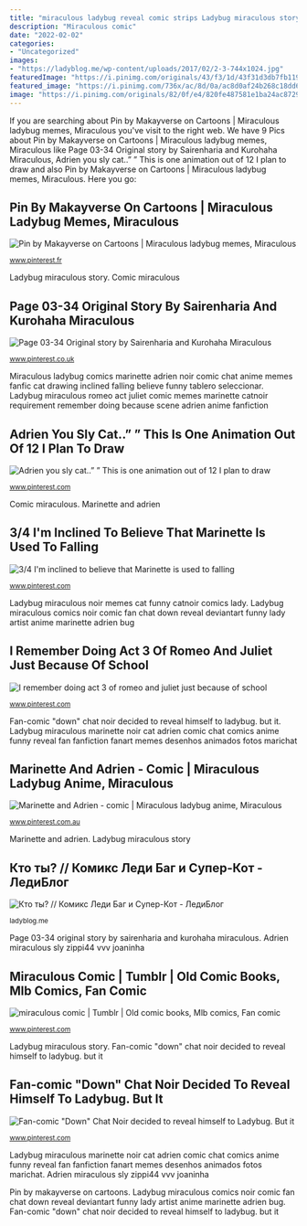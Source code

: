 ```yaml
---
title: "miraculous ladybug reveal comic strips Ladybug miraculous story"
description: "Miraculous comic"
date: "2022-02-02"
categories:
- "Uncategorized"
images:
- "https://ladyblog.me/wp-content/uploads/2017/02/2-3-744x1024.jpg"
featuredImage: "https://i.pinimg.com/originals/43/f3/1d/43f31d3db7fb119eb423e3e357ffbb6d.jpg"
featured_image: "https://i.pinimg.com/736x/ac/8d/0a/ac8d0af24b268c18dd64c26781f805a8.jpg"
image: "https://i.pinimg.com/originals/82/0f/e4/820fe487581e1ba24ac872926802e1cb.gif"
---
```


If you are searching about Pin by Makayverse on Cartoons | Miraculous ladybug memes, Miraculous you've visit to the right web. We have 9 Pics about Pin by Makayverse on Cartoons | Miraculous ladybug memes, Miraculous like Page 03-34 Original story by Sairenharia and Kurohaha Miraculous, Adrien you sly cat..” ” This is one animation out of 12 I plan to draw and also Pin by Makayverse on Cartoons | Miraculous ladybug memes, Miraculous. Here you go:

## Pin By Makayverse On Cartoons | Miraculous Ladybug Memes, Miraculous

![Pin by Makayverse on Cartoons | Miraculous ladybug memes, Miraculous](https://i.pinimg.com/originals/15/df/af/15dfafd9733d1a3ee109f94fe2f733ba.jpg "Ladybug miraculous noir memes cat funny catnoir comics lady")

<small>www.pinterest.fr</small>

Ladybug miraculous story. Comic miraculous

## Page 03-34 Original Story By Sairenharia And Kurohaha Miraculous

![Page 03-34 Original story by Sairenharia and Kurohaha Miraculous](https://i.pinimg.com/originals/44/5a/ad/445aad90e70b565ed67b0a070452f0de.jpg "Marinette and adrien")

<small>www.pinterest.co.uk</small>

Miraculous ladybug comics marinette adrien noir comic chat anime memes fanfic cat drawing inclined falling believe funny tablero seleccionar. Ladybug miraculous romeo act juliet comic memes marinette catnoir requirement remember doing because scene adrien anime fanfiction

## Adrien You Sly Cat..” ” This Is One Animation Out Of 12 I Plan To Draw

![Adrien you sly cat..” ” This is one animation out of 12 I plan to draw](https://i.pinimg.com/originals/82/0f/e4/820fe487581e1ba24ac872926802e1cb.gif "Ladybug miraculous noir memes cat funny catnoir comics lady")

<small>www.pinterest.com</small>

Comic miraculous. Marinette and adrien

## 3/4 I&#039;m Inclined To Believe That Marinette Is Used To Falling

![3/4 I&#039;m inclined to believe that Marinette is used to falling](https://s-media-cache-ak0.pinimg.com/originals/24/a0/7a/24a07a5f5c845f2b218c22b68283a6d2.jpg "Ladybug miraculous noir memes cat funny catnoir comics lady")

<small>www.pinterest.com</small>

Ladybug miraculous noir memes cat funny catnoir comics lady. Ladybug miraculous comics noir comic fan chat down reveal deviantart funny lady artist anime marinette adrien bug

## I Remember Doing Act 3 Of Romeo And Juliet Just Because Of School

![I remember doing act 3 of romeo and juliet just because of school](https://i.pinimg.com/736x/12/51/6a/12516a02704de629521162694a02cb87.jpg "Miraculous ladybug comics marinette adrien noir comic chat anime memes fanfic cat drawing inclined falling believe funny tablero seleccionar")

<small>www.pinterest.com</small>

Fan-comic &quot;down&quot; chat noir decided to reveal himself to ladybug. but it. Ladybug miraculous marinette noir cat adrien comic chat comics anime funny reveal fan fanfiction fanart memes desenhos animados fotos marichat

## Marinette And Adrien - Comic | Miraculous Ladybug Anime, Miraculous

![Marinette and Adrien - comic | Miraculous ladybug anime, Miraculous](https://i.pinimg.com/originals/1c/36/0a/1c360a86ca790a8bd97dd660ef180225.jpg "Adrien miraculous sly zippi44 vvv joaninha")

<small>www.pinterest.com.au</small>

Marinette and adrien. Ladybug miraculous story

## Кто ты? // Комикс Леди Баг и Супер-Кот - ЛедиБлог

![Кто ты? // Комикс Леди Баг и Супер-Кот - ЛедиБлог](https://ladyblog.me/wp-content/uploads/2017/02/2-3-744x1024.jpg "Miraculous ladybug comics marinette adrien noir comic chat anime memes fanfic cat drawing inclined falling believe funny tablero seleccionar")

<small>ladyblog.me</small>

Page 03-34 original story by sairenharia and kurohaha miraculous. Adrien miraculous sly zippi44 vvv joaninha

## Miraculous Comic | Tumblr | Old Comic Books, Mlb Comics, Fan Comic

![miraculous comic | Tumblr | Old comic books, Mlb comics, Fan comic](https://i.pinimg.com/736x/ac/8d/0a/ac8d0af24b268c18dd64c26781f805a8.jpg "Pin by makayverse on cartoons")

<small>www.pinterest.com</small>

Ladybug miraculous story. Fan-comic &quot;down&quot; chat noir decided to reveal himself to ladybug. but it

## Fan-comic &quot;Down&quot; Chat Noir Decided To Reveal Himself To Ladybug. But It

![Fan-comic &quot;Down&quot; Chat Noir decided to reveal himself to Ladybug. But it](https://i.pinimg.com/originals/43/f3/1d/43f31d3db7fb119eb423e3e357ffbb6d.jpg "Adrien miraculous sly zippi44 vvv joaninha")

<small>www.pinterest.com</small>

Ladybug miraculous marinette noir cat adrien comic chat comics anime funny reveal fan fanfiction fanart memes desenhos animados fotos marichat. Adrien miraculous sly zippi44 vvv joaninha

Pin by makayverse on cartoons. Ladybug miraculous comics noir comic fan chat down reveal deviantart funny lady artist anime marinette adrien bug. Fan-comic &quot;down&quot; chat noir decided to reveal himself to ladybug. but it
